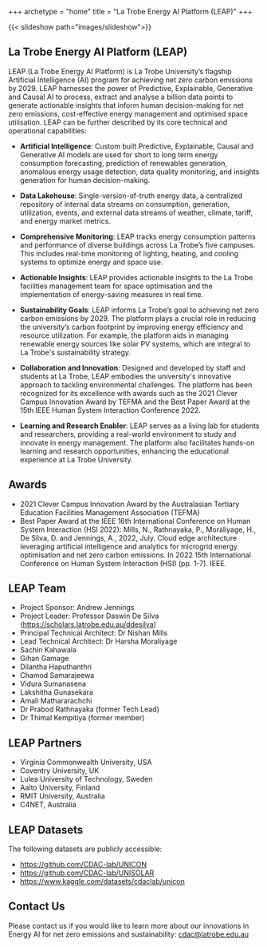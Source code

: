 +++
archetype = "home"
title = "La Trobe Energy AI Platform (LEAP)"
+++

{{< slideshow path="images/slideshow">}}

## La Trobe Energy AI Platform (LEAP)


LEAP (La Trobe Energy AI Platform) is La Trobe University’s flagship Artificial Intelligence (AI) program for achieving net zero carbon emissions by 2029. LEAP harnesses the power of Predictive, Explainable, Generative and Causal AI to process, extract and analyse a billion data points to generate actionable insights that inform human decision-making for net zero emissions, cost-effective energy management and optimised space utilisation. LEAP can be further described by its core technical and operational capabilities: 

- **Artificial Intelligence**: Custom built Predictive, Explainable, Causal and Generative AI models are used for short to long term energy consumption forecasting, prediction of renewables generation, anomalous energy usage detection, data quality monitoring, and insights generation for human decision-making. 

- **Data Lakehouse**: Single-version-of-truth energy data, a centralized repository of internal data streams on consumption, generation, utilization, events, and external data streams of weather, climate, tariff, and energy market metrics.

- **Comprehensive Monitoring**: LEAP tracks energy consumption patterns and performance of diverse buildings across La Trobe’s five campuses. This includes real-time monitoring of lighting, heating, and cooling systems to optimize energy and space use.
  
- **Actionable Insights**: LEAP provides actionable insights to the La Trobe facilities management team for space optimisation and the implementation of energy-saving measures in real time.

- **Sustainability Goals**: LEAP informs La Trobe’s goal to achieving net zero carbon emissions by 2029. The platform plays a crucial role in reducing the university’s carbon footprint by improving energy efficiency and resource utilization. For example, the platform aids in managing renewable energy sources like solar PV systems, which are integral to La Trobe's sustainability strategy.

- **Collaboration and Innovation**: Designed and developed by staff and students at La Trobe, LEAP embodies the university's innovative approach to tackling environmental challenges. The platform has been recognized for its excellence with awards such as the 2021 Clever Campus Innovation Award by TEFMA and the Best Paper Award at the 15th IEEE Human System Interaction Conference 2022.

- **Learning and Research Enabler**: LEAP serves as a living lab for students and researchers, providing a real-world environment to study and innovate in energy management. The platform also facilitates hands-on learning and research opportunities, enhancing the educational experience at La Trobe University.

## Awards
- 2021 Clever Campus Innovation Award by the Australasian Tertiary Education Facilities Management Association (TEFMA) 
- Best Paper Award at the IEEE 16th International Conference on Human System Interaction (HSI 2022): Mills, N., Rathnayaka, P., Moraliyage, H., De Silva, D. and Jennings, A., 2022, July. Cloud edge architecture leveraging artificial intelligence and analytics for microgrid energy optimisation and net zero carbon emissions. In 2022 15th International Conference on Human System Interaction (HSI) (pp. 1-7). IEEE.

## LEAP Team
- Project Sponsor: Andrew Jennings
- Project Leader: Professor Daswin De Silva (https://scholars.latrobe.edu.au/ddesilva)
- Principal Technical Architect: Dr Nishan Mills
- Lead Technical Architect: Dr Harsha Moraliyage
- Sachin Kahawala
- Gihan Gamage
- Dilantha Haputhanthri
- Chamod Samarajeewa
- Vidura Sumanasena
- Lakshitha Gunasekara
- Amali Mathararachchi
- Dr Prabod Rathnayaka (former Tech Lead)
- Dr Thimal Kempitiya (former member)
  


## LEAP Partners

- Virginia Commonwealth University, USA
- Coventry University, UK
- Lulea University of Technology, Sweden
- Aalto University, Finland
- RMIT University, Australia
- C4NET, Australia

## LEAP Datasets
The following datasets are publicly accessible: 

- https://github.com/CDAC-lab/UNICON
- https://github.com/CDAC-lab/UNISOLAR
- https://www.kaggle.com/datasets/cdaclab/unicon

## Contact Us

Please contact us if you would like to learn more about our innovations in Energy AI for net zero emissions and sustainability: cdac@latrobe.edu.au 
